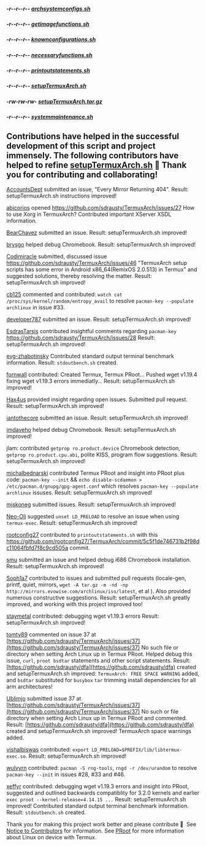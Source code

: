 ##### -r--r--r-- [archsystemconfigs.sh](https://raw.githubusercontent.com/sdrausty/TermuxArch/master/scripts/files/stable/archsystemconfigs.sh)

##### -r--r--r-- [getimagefunctions.sh](https://raw.githubusercontent.com/sdrausty/TermuxArch/master/scripts/files/stable/getimagefunctions.sh)

##### -r--r--r-- [knownconfigurations.sh](https://raw.githubusercontent.com/sdrausty/TermuxArch/master/scripts/files/stable/knownconfigurations.sh)

##### -r--r--r-- [necessaryfunctions.sh](https://raw.githubusercontent.com/sdrausty/TermuxArch/master/scripts/files/stable/necessaryfunctions.sh)

##### -r--r--r-- [printoutstatements.sh](https://raw.githubusercontent.com/sdrausty/TermuxArch/master/scripts/files/stable/printoutstatements.sh)

##### -r--r--r-- [setupTermuxArch.sh](https://raw.githubusercontent.com/sdrausty/TermuxArch/master/scripts/files/stable/setupTermuxArch.sh)

##### -rw-rw-rw- [setupTermuxArch.tar.gz](https://raw.githubusercontent.com/sdrausty/TermuxArch/master/setupTermuxArch.tar.gz)

##### -r--r--r-- [systemmaintenance.sh](https://raw.githubusercontent.com/sdrausty/TermuxArch/master/scripts/files/stable/systemmaintenance.sh)

## Contributions have helped in the successful development of this script and project immensely.  The following contributors have helped to refine [setupTermuxArch.sh](https://raw.githubusercontent.com/sdrausty/TermuxArch/master/setupTermuxArch.tar.gz) 📲 __Thank you for contributing and collaborating!__  

[AccountsDept](https://github.com/accountsdept) submitted an issue, "Every Mirror Returning 404".  Result: setupTermuxArch.sh instructions improved!

[abicorios](https://github.com/abicorios) opened https://github.com/sdrausty/TermuxArch/issues/27 How to use Xorg in TermuxArch? Contributed important XServer XSDL information.

[BearChavez](https://github.com/BearChavez) submitted an issue.  Result: setupTermuxArch.sh improved!

[brysgo](https://github.com/brysgo) helped debug Chromebook.  Result: setupTermuxArch.sh improved!

[Codimiracle](https://github.com/Codimiracle) submitted, discussed issue https://github.com/sdrausty/TermuxArch/issues/46 "TermuxArch setup scripts has some error in Android x86_64(RemixOS 2.0.513) in Termux" and suggested solutions, thereby resolving the matter.  Result: setupTermuxArch.sh improved! 

[cb125](https://github.com/cb125) commented and contributed: `watch cat /proc/sys/kernel/random/entropy_avail` to resolve `pacman-key --populate archlinux` in issue #33. 

[developer787](https://github.com/developer787) submitted an issue.  Result: setupTermuxArch.sh improved! 

[EsdrasTarsis](https://github.com/EsdrasTarsis) contributed insightful comments regarding `pacman-key` https://github.com/sdrausty/TermuxArch/issues/28 Result: setupTermuxArch.sh improved!

[evg-zhabotinsky](https://github.com/evg-zhabotinsky) Contributed standard output terminal benchmark information.  Result: `stdoutbench.sh` created.

[fornwall](https://github.com/fornwall) contributed: Created Termux, Termux PRoot… Pushed wget v1.19.4 fixing wget v1.19.3 errors immediatly…  Result: setupTermuxArch.sh improved!

[Hax4us](https://github.com/Hax4us) provided insight regarding open issues. Submitted pull request.  Result: setupTermuxArch.sh improved! 

[iantothecore](https://github.com/iantothecore) submitted an issue.  Result: setupTermuxArch.sh improved! 

[imdaveho](https://github.com/imdaveho) helped debug Chromebook.  Result: setupTermuxArch.sh improved!

jlam: contributed `getprop ro.product.device` Chromebook detection, `getprop ro.product.cpu.abi`, polite KISS, program flow suggestions.  Result: setupTermuxArch.sh improved! 

[michalbednarski](https://github.com/michalbednarski) contributed Termux PRoot and insight into PRoot plus code: `pacman-key --init` && `echo disable-scdaemon > /etc/pacman.d/gnupg/gpg-agent.conf` which resolves `pacman-key --populate archlinux` issuses.  Result: setupTermuxArch.sh improved! 

[mjskoneg](https://github.com/mjskoneg) submitted issues.  Result: setupTermuxArch.sh improved! 

[Neo-Oli](https://github.com/Neo-Oli) suggested `unset LD_PRELOAD` to resolve an issue when using `termux-exec`.  Result: setupTermuxArch.sh improved! 

[rootconfig27](https://github.com/rootconfig27) contributed to `printoutstatements.sh` with this https://github.com/rootconfig27/TermuxArch/commit/5c5f1de746731b2f98dc11064fbfd7f8c9cd505a commit.

[smu](https://github.com/smu) submitted an issue and helped debug i686 Chromebook installation.  Result: setupTermuxArch.sh improved!

[Soph1a7](https://github.com/Soph1a7) contributed to issues and submitted pull requests (locale-gen, printf, quiet, mirrors, `wget -A tar.gz -m -nd -np http://mirrors.evowise.com/archlinux/iso/latest`, et al ).  Also provided numerous constructive suggestions.  Result: setupTermuxArch.sh greatly improved, and working with this project improved too! 

[staymetal](https://github.com/staymetal) contributed: debugging wget v1.19.3 errors Result: setupTermuxArch.sh improved!

[tomty89](https://github.com/tomty89) commented on issue 37 at [https://github.com/sdrausty/TermuxArch/issues/37](https://github.com/sdrausty/TermuxArch/issues/37) No such file or directory when setting Arch Linux up in Termux PRoot.  Helped debug this issue, `curl`, `proot bsdtar` statements and other script statements.  Result: [https://github.com/sdrausty/dfa](https://github.com/sdrausty/dfa) created and setupTermuxArch.sh improved: `TermuxArch: FREE SPACE WARNING` added, and `bsdtar` substituted for `busybox` `tar` trimming install dependencies for all arm architectures!

[Ublimjo](https://github.com/Ublimjo) submitted issue 37 at [https://github.com/sdrausty/TermuxArch/issues/37](https://github.com/sdrausty/TermuxArch/issues/37) No such or file directory when setting Arch Linux up in Termux PRoot and commented.  Result: [https://github.com/sdrausty/dfa](https://github.com/sdrausty/dfa) created and setupTermuxArch.sh improved!  TermuxArch space warnings added.

[vishalbiswas](https://github.com/vishalbiswas) contributed: `export LD_PRELOAD=$PREFIX/lib/libtermux-exec.so`.  Result: setupTermuxArch.sh improved!

[wulvyrn](https://github.com/wulvyrn) contributed: `pacman -S rng-tools`, `rngd -r /dev/urandom` to resolve `pacman-key --init` in issues #28, #33 and #46. 

[xeffyr](https://github.com/Xeffyr) contributed: debugging wget v1.19.3 errors and insight into PRoot, suggested and outlined backwards compatiblity for 3.2.0 kernels and earlier `exec proot --kernel-release=4.14.15 ...`  Result: setupTermuxArch.sh improved!  Contributed standard output terminal benchmark information.  Result: `stdoutbench.sh` created.

Thank you for making this project work better and please contribute 🔆  See [Notice to Contributors](NOTICE) for information.  See [PRoot](docs/PRoot) for more information about Linux on device with Termux.
